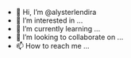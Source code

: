 - 👋 Hi, I’m @alysterlendira
- 👀 I’m interested in ...
- 🌱 I’m currently learning ...
- 💞️ I’m looking to collaborate on ...
- 📫 How to reach me ...

<!---
alysterlendira/alysterlendira is a ✨ special ✨ repository because its `README.md` (this file) appears on your GitHub profile.
You can click the Preview link to take a look at your changes.
--->
